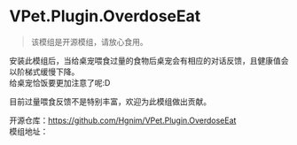 # VPet.Plugin.OverdoseEat

> 该模组是开源模组，请放心食用。

安装此模组后，当给桌宠喂食过量的食物后桌宠会有相应的对话反馈，且健康值会以阶梯式缓慢下降。\
给桌宠恰饭要更加注意了呢:D

目前过量喂食反馈不是特别丰富，欢迎为此模组做出贡献。

开源仓库：https://github.com/Hgnim/VPet.Plugin.OverdoseEat \
模组地址：

